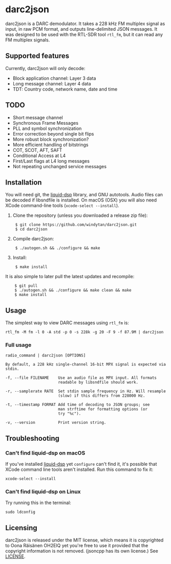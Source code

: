 # darc2json

darc2json is a DARC demodulator. It takes a 228 kHz FM multiplex signal as
input, in raw PCM format, and outputs line-delimited JSON messages. It was
designed to be used with the RTL-SDR tool `rtl_fm`, but it can read any FM
multiplex signals.

## Supported features

Currently, darc2json will only decode:

* Block application channel: Layer 3 data
* Long message channel: Layer 4 data
* TDT: Country code, network name, date and time

## TODO

* Short message channel
* Synchronous Frame Messages
* PLL and symbol synchronization
* Error correction beyond single bit flips
* More robust block synchronization?
* More efficient handling of bitstrings
* COT, SCOT, AFT, SAFT
* Conditional Access at L4
* First/Last flags at L4 long messages
* Not repeating unchanged service messages

## Installation

You will need git, the [liquid-dsp][liquid-dsp] library, and GNU autotools.
Audio files can be decoded if libsndfile is installed. On macOS (OSX) you will
also need XCode command-line tools (`xcode-select --install`).

1. Clone the repository (unless you downloaded a release zip file):

        $ git clone https://github.com/windytan/darc2json.git
        $ cd darc2json

2. Compile darc2json:

        $ ./autogen.sh && ./configure && make

3. Install:

        $ make install

It is also simple to later pull the latest updates and recompile:

        $ git pull
        $ ./autogen.sh && ./configure && make clean && make
        $ make install

[liquid-dsp]: https://github.com/jgaeddert/liquid-dsp

## Usage

The simplest way to view DARC messages using `rtl_fm` is:

    rtl_fm -M fm -l 0 -A std -p 0 -s 228k -g 20 -F 9 -f 87.9M | darc2json

### Full usage

```
radio_command | darc2json [OPTIONS]

By default, a 228 kHz single-channel 16-bit MPX signal is expected via
stdin.

-f, --file FILENAME    Use an audio file as MPX input. All formats
                       readable by libsndfile should work.

-r, --samplerate RATE  Set stdin sample frequency in Hz. Will resample
                       (slow) if this differs from 228000 Hz.

-t, --timestamp FORMAT Add time of decoding to JSON groups; see
                       man strftime for formatting options (or
                       try "%c").

-v, --version          Print version string.
```

## Troubleshooting

### Can't find liquid-dsp on macOS

If you've installed [liquid-dsp][liquid-dsp] yet `configure` can't find it, it's
possible that XCode command line tools aren't installed. Run this command to fix
it:

    xcode-select --install

### Can't find liquid-dsp on Linux

Try running this in the terminal:

    sudo ldconfig

## Licensing

darc2json is released under the MIT license, which means it is copyrighted to
Oona Räisänen OH2EIQ yet you're free to use it provided that the copyright
information is not removed. (jsoncpp has its own license.) See
[LICENSE](LICENSE).
